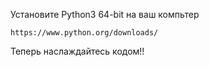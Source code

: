 Установите Python3 64-bit на ваш компьтер 

    https://www.python.org/downloads/

Теперь наслаждайтесь кодом!!

